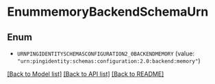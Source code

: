 # EnummemoryBackendSchemaUrn

## Enum


* `URNPINGIDENTITYSCHEMASCONFIGURATION2_0BACKENDMEMORY` (value: `"urn:pingidentity:schemas:configuration:2.0:backend:memory"`)


[[Back to Model list]](../README.md#documentation-for-models) [[Back to API list]](../README.md#documentation-for-api-endpoints) [[Back to README]](../README.md)


